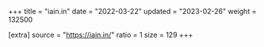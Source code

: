 +++
title = "iain.in"
date = "2022-03-22"
updated = "2023-02-26"
weight = 132500

[extra]
source = "https://iain.in/"
ratio = 1
size = 129
+++
